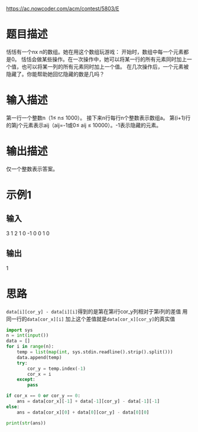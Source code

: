 https://ac.nowcoder.com/acm/contest/5803/E

# 题目描述 
恬恬有一个nx n的数组。她在用这个数组玩游戏：
开始时，数组中每一个元素都是0。
恬恬会做某些操作。在一次操作中，她可以将某一行的所有元素同时加上一个值，也可以将某一列的所有元素同时加上一个值。
在几次操作后，一个元素被隐藏了。你能帮助她回忆隐藏的数是几吗？

# 输入描述
第一行一个整数n（1≤ n≤ 1000）。
接下来n行每行n个整数表示数组a。
第(i+1)行的第j个元素表示aij（aij=-1或0≤ aij ≤ 10000）。-1表示隐藏的元素。

# 输出描述
仅一个整数表示答案。

# 示例1
## 输入
3
1 2 1
0 -1 0
0 1 0
## 输出
1

# 思路
``data[i][cor_y] - data[i][i]``得到的是第在第i行cor_y列相对于第i列的差值
用同一行的``data[cor_x][i]`` 加上这个差值就是``data[cor_x][cor_y]``的真实值

```python
import sys
n = int(input())
data = []
for i in range(n):
    temp = list(map(int, sys.stdin.readline().strip().split()))
    data.append(temp)
    try:
        cor_y = temp.index(-1)
        cor_x = i
    except:
        pass

if cor_x == 0 or cor_y == 0:
    ans = data[cor_x][-1] + data[-1][cor_y] - data[-1][-1]
else:
    ans = data[cor_x][0] + data[0][cor_y] - data[0][0] 

print(str(ans))
```